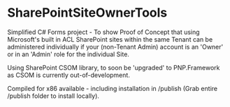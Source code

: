 # SharePointSiteOwnerTools
 
Simplified C# Forms project - To show Proof of Concept that using Microsoft's built in ACL SharePoint sites within the same Tenant can be administered individually if your (non-Tenant Admin) account is an 'Owner' or in an 'Admin' role for the individual Site.

Using SharePoint CSOM library, to soon be 'upgraded' to PNP.Framework as CSOM is currently out-of-development.

Compiled for x86 available - including installation in /publish  (Grab entire /publish folder to install locally).
